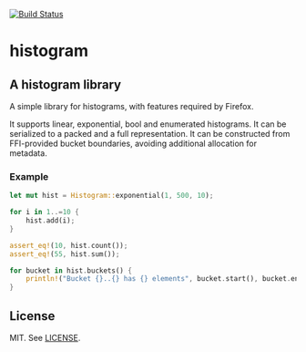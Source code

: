 [![Build Status](https://travis-ci.org/badboy/histogram.svg?branch=master)](https://travis-ci.org/badboy/histogram)

# histogram

## A histogram library

A simple library for histograms, with features required by Firefox.

It supports linear, exponential, bool and enumerated histograms.
It can be serialized to a packed and a full representation.
It can be constructed from FFI-provided bucket boundaries,
avoiding additional allocation for metadata.

### Example

```rust
let mut hist = Histogram::exponential(1, 500, 10);

for i in 1..=10 {
    hist.add(i);
}

assert_eq!(10, hist.count());
assert_eq!(55, hist.sum());

for bucket in hist.buckets() {
    println!("Bucket {}..{} has {} elements", bucket.start(), bucket.end(), bucket.count());
}
```

## License

MIT. See [LICENSE](LICENSE).

